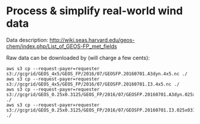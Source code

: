 # Process & simplify real-world wind data

Data description: http://wiki.seas.harvard.edu/geos-chem/index.php/List_of_GEOS-FP_met_fields

Raw data can be downloaded by (will charge a few cents):

    aws s3 cp --request-payer=requester s3://gcgrid/GEOS_4x5/GEOS_FP/2016/07/GEOSFP.20160701.A3dyn.4x5.nc ./
    aws s3 cp --request-payer=requester s3://gcgrid/GEOS_4x5/GEOS_FP/2016/07/GEOSFP.20160701.I3.4x5.nc ./
    aws s3 cp --request-payer=requester s3://gcgrid/GEOS_0.25x0.3125/GEOS_FP/2016/07/GEOSFP.20160701.A3dyn.025x03125.nc ./
    aws s3 cp --request-payer=requester s3://gcgrid/GEOS_0.25x0.3125/GEOS_FP/2016/07/GEOSFP.20160701.I3.025x03125.nc ./
